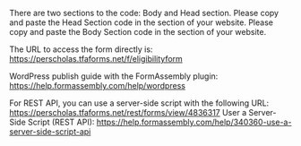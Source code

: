There are two sections to the code: Body and Head section. 
  Please copy and paste the Head Section code in the <head> section of your website. 
  Please copy and paste the Body Section code in the <body> section of your website. 

The URL to access the form directly is: https://perscholas.tfaforms.net/f/eligibilityform
  
WordPress publish guide with the FormAssembly plugin: https://help.formassembly.com/help/wordpress
  
For REST API, you can use a server-side script with the following URL: https://perscholas.tfaforms.net/rest/forms/view/4836317
  User a Server-Side Script (REST API): https://help.formassembly.com/help/340360-use-a-server-side-script-api
